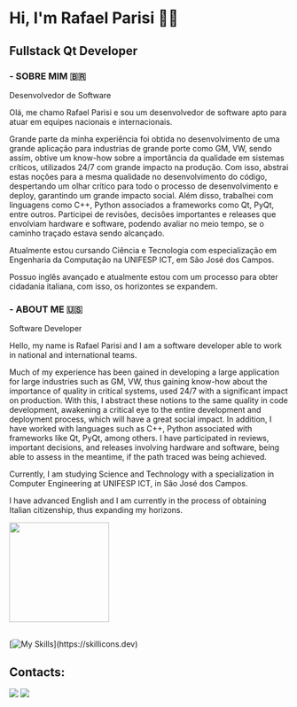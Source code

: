 # Hi, I'm Rafael Parisi 👋😄
## Fullstack Qt Developer

### - SOBRE MIM 🇧🇷  
Desenvolvedor de Software 

Olá, me chamo Rafael Parisi e sou um desenvolvedor de software apto para atuar em equipes nacionais e internacionais.

Grande parte da minha experiência foi obtida no desenvolvimento de uma grande aplicação para industrias de grande porte como GM, VW, sendo assim, obtive um know-how sobre a importância da qualidade em sistemas críticos, utilizados 24/7 com grande impacto na produção.
Com isso, abstrai estas noções para a mesma qualidade no desenvolvimento do código, despertando um olhar crítico para todo o processo de desenvolvimento e deploy, garantindo um grande impacto social. Além disso, trabalhei com linguagens como C++, Python associados a frameworks como Qt, PyQt, entre outros. Participei de revisões, decisões importantes e releases que envolviam hardware e software, podendo avaliar no meio tempo, se o caminho traçado estava sendo alcançado.

Atualmente estou cursando Ciência e Tecnologia com especialização em Engenharia da Computação na UNIFESP ICT, em São José dos Campos.

Possuo inglês avançado e atualmente estou com um processo para obter cidadania italiana, com isso, os horizontes se expandem.


### - ABOUT ME 🇺🇸 

Software Developer

Hello, my name is Rafael Parisi and I am a software developer able to work in national and international teams.

Much of my experience has been gained in developing a large application for large industries such as GM, VW, thus gaining know-how about the importance of quality in critical systems, used 24/7 with a significant impact on production.
With this, I abstract these notions to the same quality in code development, awakening a critical eye to the entire development and deployment process, which will have a great social impact. In addition, I have worked with languages such as C++, Python associated with frameworks like Qt, PyQt, among others. I have participated in reviews, important decisions, and releases involving hardware and software, being able to assess in the meantime, if the path traced was being achieved.

Currently, I am studying Science and Technology with a specialization in Computer Engineering at UNIFESP ICT, in São José dos Campos.

I have advanced English and I am currently in the process of obtaining Italian citizenship, thus expanding my horizons.


<div>  
  <img height="180em" src="https://github-readme-stats.vercel.app/api/top-langs/?username=parisi18&layout=compact&langs_count=7&theme=dracula"/>
</div><br>


[![My Skills](https://skillicons.dev/icons?i=c,cpp,py,django,qt,raspberrypi,cmake,gitlab,visualstudio,vscode,aws,githubactions,linux,mysql,sqlite,)](https://skillicons.dev)


## Contacts:

<div> 
</a>
<a href = "mailto:dev.rafael.parisi@gmail.com"> <img src="https://img.shields.io/badge/-Gmail-%23333?style=for-the-badge&logo=gmail&logoColor=white" target="_blank"></a>
<a href="https://www.linkedin.com/in/parisibr/?locale=en_US" target="_blank"><img src="https://img.shields.io/badge/-LinkedIn-%230077B5?style=for-the-badge&logo=linkedin&logoColor=white"  target="_blank"></a> 
</div>&nbsp;&nbsp;
